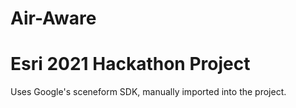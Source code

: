 # Air-Aware
# Esri 2021 Hackathon Project

Uses Google's sceneform SDK, manually imported into the project.

